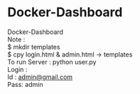 # Docker-Dashboard
Docker-Dashboard</br>
Note : </br>
$ mkdir templates </br>
$ cpy login.html & admin.html -> templates</br>
To run Server : python user.py</br>
Login :</br>
Id : admin@gmail.com</br>
Pass: admin
